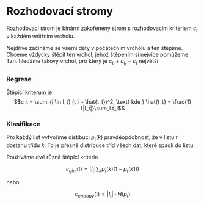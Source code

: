 # Rozhodovací stromy

Rozhodovací strom je binární zakořenéný strom s rozhodovacím kriteriem $c_t$ v každém vnitřním vrcholu.

Nejdříve začínáme se všemi daty v počátečním vrcholu a ten štěpíme. Chceme vždycky štěpit ten vrchol, jehož štěpením si nejvíce pomůžeme. Tzn. hledáme takový vrchol, pro který je $c_{t_l} + c_{t_r} - c_{t}$ největší

### Regrese

Štěpící kriterum je
$$c_t = \sum_{i \in I_t} (t_i - \hat{t_t})^2, \text{ kde } \hat{t_t} = \frac{1}{|I_t|}\sum_i t_i$$

### Klasifikace

Pro každý list vytvoříme distibuci $p_t(k)$ pravděopdobnost, že v listu $t$ dostanu třídu $k$. To je přesně distribuce tříd všech dat, které spadli do listu.

Používáme dvě různá štěpící kritéria

$$c_{gini}(t) = |I_t| \sum_k p_t(k)(1-p_t(k1))$$

nebo

$$c_{entropy}(t) = |I_t| \cdot H(p_t)$$
